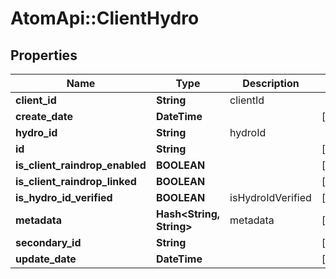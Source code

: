 # AtomApi::ClientHydro

## Properties
Name | Type | Description | Notes
------------ | ------------- | ------------- | -------------
**client_id** | **String** | clientId | 
**create_date** | **DateTime** |  | [optional] 
**hydro_id** | **String** | hydroId | 
**id** | **String** |  | [optional] 
**is_client_raindrop_enabled** | **BOOLEAN** |  | [optional] 
**is_client_raindrop_linked** | **BOOLEAN** |  | [optional] 
**is_hydro_id_verified** | **BOOLEAN** | isHydroIdVerified | [optional] 
**metadata** | **Hash&lt;String, String&gt;** | metadata | [optional] 
**secondary_id** | **String** |  | [optional] 
**update_date** | **DateTime** |  | [optional] 


